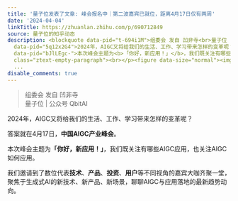 ```yaml
---
title: '量子位发表了文章: 峰会报名中｜第二波嘉宾已就位，距离4月17日仅有两周'
date: '2024-04-04'
linkTitle: https://zhuanlan.zhihu.com/p/690712849
source: 量子位的知乎动态
description: <blockquote data-pid="t-694i1M">组委会 发自 凹非寺<br>量子位 | 公众号 QbitAI</blockquote><p
  data-pid="5q12x2G4">2024年，AIGC又将给我们的生活、工作、学习带来怎样的变革呢？</p><p data-pid="mAr903XX">答案就在4月17日，<b>中国AIGC产业峰会</b>。</p><p
  data-pid="bJlLEgc-">本次峰会主题为<b>「你好，新应用！」</b>，我们既关注有哪些AIGC应用，也关注AIGC如何应用。</p><p data-pid="9fBpXO8k">我们邀请到了数位代表<b>技术</b>、<b>产品</b>、<b>投资</b>、<b>用户</b>等不同视角的嘉宾大咖齐聚一堂，聚焦于生成式AI的新技术、新产品、新场景，聊聊AIGC与应用落地的最新趋势动向。</p><p
  class="ztext-empty-paragraph"><br></p><figure data-size="normal"><img src="https://pic1.zhimg.com/v2-
  ...
disable_comments: true
---
```

<blockquote data-pid="t-694i1M">组委会 发自 凹非寺<br>量子位 | 公众号 QbitAI</blockquote><p data-pid="5q12x2G4">2024年，AIGC又将给我们的生活、工作、学习带来怎样的变革呢？</p><p data-pid="mAr903XX">答案就在4月17日，<b>中国AIGC产业峰会</b>。</p><p data-pid="bJlLEgc-">本次峰会主题为<b>「你好，新应用！」</b>，我们既关注有哪些AIGC应用，也关注AIGC如何应用。</p><p data-pid="9fBpXO8k">我们邀请到了数位代表<b>技术</b>、<b>产品</b>、<b>投资</b>、<b>用户</b>等不同视角的嘉宾大咖齐聚一堂，聚焦于生成式AI的新技术、新产品、新场景，聊聊AIGC与应用落地的最新趋势动向。</p><p class="ztext-empty-paragraph"><br></p><figure data-size="normal"><img src="https://pic1.zhimg.com/v2- ...